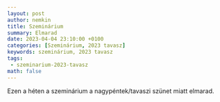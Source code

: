 ```yaml
---
layout: post
author: nemkin
title: Szeminárium
summary: Elmarad
date: 2023-04-04 23:10:00 +0100
categories: [Szeminárium, 2023 tavasz]
keywords: szeminárium, 2023 tavasz
tags:
 - szeminarium-2023-tavasz
math: false
---
```


Ezen a héten a szeminárium a nagypéntek/tavaszi szünet miatt elmarad.
